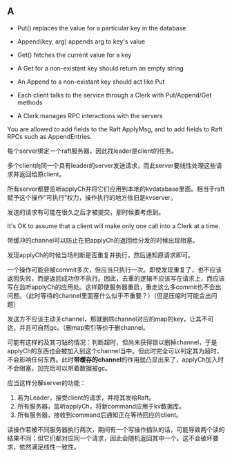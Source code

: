 ## A

- Put() replaces the value for a particular key in the database
- Append(key, arg) appends arg to key's value
- Get() fetches the current value for a key

- A Get for a non-existant key should return an empty string
- An Append to a non-existant key should act like Put
- Each client talks to the service through a Clerk with Put/Append/Get methods
- A Clerk manages RPC interactions with the servers

You are allowed to add fields to the Raft ApplyMsg, and to add fields to Raft RPCs such as AppendEntries.

每个server绑定一个raft服务器，因此找leader是client的任务。

多个client向同一个具有leader的server发送请求，而此server要线性处理这些请求并返回给原client。

所有server都要监听applyCh并将它们应用到本地的kvdatabase里面。相当于raft赋予这个操作“可执行”权力，操作执行的地方依旧是kvserver。

发送的请求有可能在很久之后才被提交，那时候要考虑到。

It's OK to assume that a client will make only one call into a Clerk at a time.

带缓冲的channel可以防止在把applyCh的返回给分发的时候出现阻塞。

发现applyCh的时候当场判断是否重复并执行，然后通知原请求即可。

一个操作可能会被commit多次，但应当只执行一次。即使发现重复了，也不应该返回失败，而是返回成功但不执行。因此，去重的逻辑不应该写在请求上，而应该写在监听applyCh的应用处。这样即使服务器重启，重走这么多commit也不会出问题。（此时等待的channel里面塞什么似乎不重要？）（但是压缩时可能会出问题）

发送方不应该主动关channel，那就删除channel对应的map的key，让其不可达，并且可自然gc。（删map索引等价于删channel。

可能有这样的及其刁钻的情况：判断超时，但尚未获得锁以删掉channel，于是applyCh的东西也会被加入到这个channel当中。但此时完全可以判定其为超时，不会影响任何东西。此时**带缓存的channel**的作用就凸显出来了，applyCh加入时不会阻塞，加完后可以带着数据被gc。

应当这样分解server的功能：
1. 若为Leader，接受client的请求，并将其发给Raft。
2. 所有服务器，监听applyCh，将新command应用于kv数据库。
3. 所有服务器，接收到command后通知正在等待回应的client。

读操作若被不同服务器执行两次，期间有一个写操作插队的话，可能导致两个读的结果不同；但它们都对应同一个请求，因此会随机返回其中一个。这不会破坏要求，依然满足线性一致性。



















